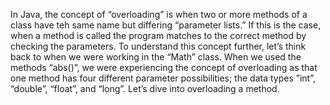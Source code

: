 In Java, the concept of “overloading” is when two or more methods of a class have teh same name but differing “parameter lists.” If this is the case, when a method is called the program matches to the correct method by checking the parameters. To understand this concept further, let’s think back to when we were working in the “Math” class. When we used the methods “abs()”, we were experiencing the concept of overloading as that one method has four different parameter possibilities; the data types ”int”, “double”, “float”, and “long”. Let’s dive into overloading a method.

